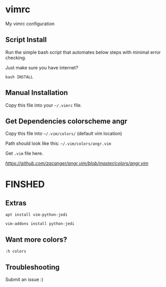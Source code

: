 # vimrc
My vimrc configuration

## Script Install
Run the simple bash script that automates below steps with minimal error checking.

Just make sure you have internet?

`bash INSTALL`

## Manual Installation
Copy this file into your `~/.vimrc` file.

## Get Dependencies colorscheme angr
Copy this file into `~/.vim/colors/` (default vim location)

Path should look like this: `~/.vim/colors/angr.vim`

Get `.vim` file here.

*https://github.com/zacanger/angr.vim/blob/master/colors/angr.vim*



# FINSHED

## Extras
`apt install vim-python-jedi`

`vim-addons install python-jedi`

## Want more colors?
`:h colors`

## Troubleshooting
Submit an issue :)
